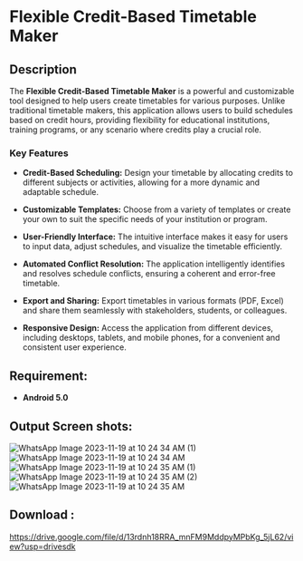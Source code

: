 # Flexible Credit-Based Timetable Maker

## Description

The **Flexible Credit-Based Timetable Maker** is a powerful and customizable tool designed to help users create timetables for various purposes. Unlike traditional timetable makers, this application allows users to build schedules based on credit hours, providing flexibility for educational institutions, training programs, or any scenario where credits play a crucial role.

### Key Features

- **Credit-Based Scheduling:** Design your timetable by allocating credits to different subjects or activities, allowing for a more dynamic and adaptable schedule.

- **Customizable Templates:** Choose from a variety of templates or create your own to suit the specific needs of your institution or program.

- **User-Friendly Interface:** The intuitive interface makes it easy for users to input data, adjust schedules, and visualize the timetable efficiently.

- **Automated Conflict Resolution:** The application intelligently identifies and resolves schedule conflicts, ensuring a coherent and error-free timetable.

- **Export and Sharing:** Export timetables in various formats (PDF, Excel) and share them seamlessly with stakeholders, students, or colleagues.

- **Responsive Design:** Access the application from different devices, including desktops, tablets, and mobile phones, for a convenient and consistent user experience.
## Requirement:
 - **Android 5.0**
## Output Screen shots:
![WhatsApp Image 2023-11-19 at 10 24 34 AM (1)](https://github.com/manojvenaram/TimeTable-maker-App/assets/94165064/6d2f0495-aa26-4463-9742-064c295deb73)
![WhatsApp Image 2023-11-19 at 10 24 34 AM](https://github.com/manojvenaram/TimeTable-maker-App/assets/94165064/418f9f1f-7c7c-4c8f-ade4-055de9594587)
![WhatsApp Image 2023-11-19 at 10 24 35 AM (1)](https://github.com/manojvenaram/TimeTable-maker-App/assets/94165064/1ea74cba-9d67-453a-82fe-d662471265c5)
![WhatsApp Image 2023-11-19 at 10 24 35 AM (2)](https://github.com/manojvenaram/TimeTable-maker-App/assets/94165064/fd10ce08-efb5-4606-b40d-e84a638cc843)
![WhatsApp Image 2023-11-19 at 10 24 35 AM](https://github.com/manojvenaram/TimeTable-maker-App/assets/94165064/72504627-909d-4d2e-b5e5-c0ee7566b6ea)



## Download :
https://drive.google.com/file/d/13rdnh18RRA_mnFM9MddpyMPbKg_5jL62/view?usp=drivesdk
